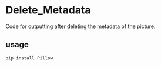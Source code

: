 # Delete_Metadata
Code for outputting after deleting the metadata of the picture.
## usage
```pip install Pillow```
